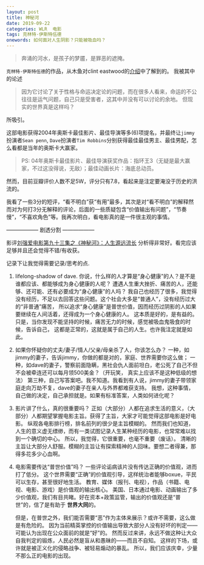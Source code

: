 ```yaml
---
layout: post
title: 神秘河
date: 2019-09-22
categories: WLR  电影 
tags: 克林特·伊斯特伍德
onewords: 如何面对人生阴影？只能被吸血吗？
---
```

> 奔涌的河水，是孩子的梦靥，是罪恶的遮掩。

`克林特·伊斯特伍德`的作品，从木鱼对clint eastwood的[介绍](https://mp.weixin.qq.com/s?src=11&timestamp=1569122738&ver=1867&signature=Wdngz30RFhe26oZ01yW9dYzcGVIBHsk69IH13DLbwxLEqcVBgwfLp9b-kvsxVQTY5v9a5P5WAErRG80iR0jOdN62xD7U9WiR9dR47Z51YpcbwoB0WKmdl*BbBUFDFKpT&new=1)中了解到的。
我被其中的论述
> 因为它讨论了关于性格与命运决定论的问题，而在很多人看来，命运的不公往往是运气问题，自己只是受害者，这其中并没有可以讨论的余地。
> 但现实的世界真是这样吗？

所吸引。

这部电影获得2004年奥斯卡最佳影片、最佳导演等多(6)项提名，并最终让`jimmy`扮演者`Sean penn`, `Dave`扮演者`Tim Robbins`分别获得最佳最佳男主、最佳男配，怎么看都是当年的奥斯卡大赢家。

> PS: 04年奥斯卡最佳影片、最佳导演获奖作品：指环王3（无疑是最大赢家，不过这没得说，无敌）；最佳动画长片：海底总动员。

然而，目前豆瓣评价人数不足5W，评分只有7.8，看起来是注定要淹没于历史的洪流的。

我看了一些3分的短评，“看不明白”获“有用”最多，其次是对“看不明白”的解释然而对为何打3分无解释的评论，后面的一些质疑包含“价值输出有问题”，“节奏慢”，“不喜欢角色”等。我再次明白，看电影真的是一件很主观的事情。

—————— 剧透分割 ——————

影评[刘强爱电影第九十三集之《神秘河》：人生源远流长](http://movie.mtime.com/11750/reviews/1641367.html)
分析得非常好。看完应该足够并且还会觉得不错/有收获。

记录下让我觉得需要记录/思考的点.

1. lifelong-shadow of dave. 
    你说，什么样的人才算是“身心健康”的人？是不是谁都应该、都能够成为身心健康的人呢？
    遭遇人生重大挫折、痛苦的人，还能够、还可能、还有必要成为“身心健康”的人吗？
    我自己也经历了很多，我觉得没有经历，不足以去回答这些问题。这个社会大多是“普通人”，没有经历过大的“非普通”痛苦，
    所以追求“身心健康”是普世价值，因而经历过阴影的人如果要继续在人间活着，还得成为一个身心健康的人。
    这本质是好的，是有益的。只是，当你发现不能坚持的时候，痛苦无力的时候，感觉被吸血鬼吸食的时候，告诉自己，
    这都是正常的，这就是属于自己的人生。也许我注定就是如此。

2. 如果你怀疑你的丈夫/妻子/情人/父亲/母亲杀了人，你该怎么办？
    一种，如jimmy的妻子，告诉jimmy，你做的都是对的，家庭、世界需要你这么做；
    一种，如dave的妻子，警察前面隐瞒，黑社会仇人面前坦白，老公死了自己不但不会被牵连还可以每月领500美金？（开玩笑，
    真实上应该不是这种低级的想法）
    第三种，自己写答案吧。我不知道。我看到有人说，jimmy的妻子带领家庭走向万劫不复，dave的妻子在亲人与外界都难获支持。
    我想，这种事情，自己做的决定，自己承担就是。如果有标准答案，人类如何进化呢？

3. 影片讲了什么，真的很重要吗？
    正如（大部分）人都在追求生活的意义，（大部分）人都期望掌握电影主旨。获得了主旨，大家才可能觉得这部电影是好电影。
    纵观各电影排行榜，排名前列的很少是主旨模糊的。
    然而我们也知道，人生的意义虚无缥缈，而有一类试图记录人生某种经历的电影，也常常难以找到一个确切的中心。
    所以，我觉得，它很重要，也毫不重要（废话）。
    清晰的主旨让大部分人舒服。模糊的主旨让有探索精神的人回味。要想二者得兼，那得多花多少心血啊。

4. 电影需要传达“普世价值”吗？
    一些评论诟病该片没有传达正确的价值观，进而打了低分。
    这个世界需要“正确”的价值观引导，这样统治者能够boxue，平民可以生存，甚至很好地生活。
    教育、媒体（报刊、电视），作品（书籍、电视、电影、游戏）是价值观的输出核心。
    美国、日本通过电影、动画输出了多少价值观，我们有目共睹。好在资本+政策监管，输出的价值观还是“普世”的，信了是有助于
    **世界大同**的。

    但是，在普世之外，我们能否需要“恶”作为主体来展示？或许不需要，这么做是有危险的。
    因为当前精英掌控的价值输出导致大部分人没有好坏的判定——可能认为出现在公众面前的就是“好”的。
    然而反过来讲，永远不做这种让大众自我判定的锻炼，人民必然是盲从和愚昧的——而且不自知。
    这样的下场，或许就是被正义化的侵略战争、被轻易煽动的暴乱。
    所以，我们应该庆幸，少量不那么正的电影的出现。
